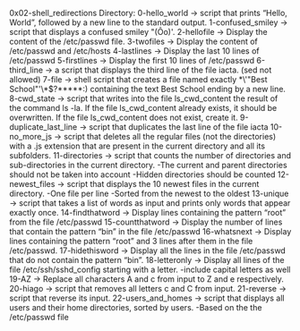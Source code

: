 0x02-shell_redirections Directory:
0-hello_world -> script that prints “Hello, World”, followed by a new line to the standard output.
1-confused_smiley ->  script that displays a confused smiley "(Ôo)'.
2-hellofile -> Display the content of the /etc/passwd file.
3-twofiles -> Display the content of /etc/passwd and /etc/hosts
4-lastlines -> Display the last 10 lines of /etc/passwd
5-firstlines -> Display the first 10 lines of /etc/passwd
6-third_line -> a script that displays the third line of the file iacta. (sed not allowed)
7-file ->  shell script that creates a file named exactly \*\\'"Best School"\'\\*$\?\*\*\*\*\*:) containing the text Best School ending by a new line.
8-cwd_state -> script that writes into the file ls_cwd_content the result of the command ls -la. If the file ls_cwd_content already exists, it should be overwritten. If the file ls_cwd_content does not exist, create it.
9-duplicate_last_line -> script that duplicates the last line of the file iacta
10-no_more_js ->  script that deletes all the regular files (not the directories) with a .js extension that are present in the current directory and all its subfolders.
11-directories -> script that counts the number of directories and sub-directories in the current directory.
  -The current and parent directories should not be taken into account
  -Hidden directories should be counted
12-newest_files -> script that displays the 10 newest files in the current directory.
  -One file per line
  -Sorted from the newest to the oldest
13-unique -> script that takes a list of words as input and prints only words that appear exactly once.
14-findthatword -> Display lines containing the pattern “root” from the file /etc/passwd
15-countthatword -> Display the number of lines that contain the pattern “bin” in the file /etc/passwd
16-whatsnext -> Display lines containing the pattern “root” and 3 lines after them in the file /etc/passwd.
17-hidethisword -> Display all the lines in the file /etc/passwd that do not contain the pattern “bin”.
18-letteronly -> Display all lines of the file /etc/ssh/sshd_config starting with a letter.
  -include capital letters as well
19-AZ -> Replace all characters A and c from input to Z and e respectively.
20-hiago -> script that removes all letters c and C from input.
21-reverse -> script that reverse its input.
22-users_and_homes ->  script that displays all users and their home directories, sorted by users.
  -Based on the the /etc/passwd file
